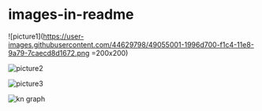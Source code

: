 # images-in-readme

![picture1](https://user-images.githubusercontent.com/44629798/49055001-1996d700-f1c4-11e8-9a79-7caecd8d1672.png =200x200)

![picture2](https://user-images.githubusercontent.com/44629798/49056191-a6dc2a80-f1c8-11e8-848b-2f89d2d36b6a.png)

![picture3](https://user-images.githubusercontent.com/44629798/49056314-47324f00-f1c9-11e8-88ec-51808ca3d4fe.png)

![kn graph](https://user-images.githubusercontent.com/44629798/49056361-75b02a00-f1c9-11e8-95f9-b1e6b693fb26.png)
